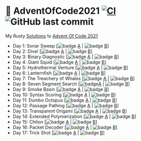 # 🎄 AdventOfCode2021 [![CI](https://github.com/PatrickLaflamme/AdventOfCode2021/actions/workflows/rust.yml/badge.svg)](https://github.com/PatrickLaflamme/AdventOfCode2021/actions/workflows/rust.yml) ![GitHub last commit](https://img.shields.io/github/last-commit/PatrickLaflamme/AdventOfCode2021)
My Rusty [Solutions](https://github.com/PatrickLaflamme/AdventOfCode2021/tree/master/src) to [Advent Of Code 2021](https://adventofcode.com/2021)

- Day 1: Sonar Sweep [![badge](https://img.shields.io/endpoint?url=https://gist.githubusercontent.com/PatrickLaflamme/a054aa6c1453da6f3126d12b4d59ff59/raw/benchmark-aoc-2021-day-1-part-1.json) [A](https://github.com/PatrickLaflamme/AdventOfCode2021/blob/master/src/solutions/day1.rs#L13) | ![badge](https://img.shields.io/endpoint?url=https://gist.githubusercontent.com/PatrickLaflamme/a054aa6c1453da6f3126d12b4d59ff59/raw/benchmark-aoc-2021-day-1-part-2.json) [B](https://github.com/PatrickLaflamme/AdventOfCode2021/blob/master/src/solutions/day1.rs#L26)]
- Day 2: Dive! [![badge](https://img.shields.io/endpoint?url=https://gist.githubusercontent.com/PatrickLaflamme/a054aa6c1453da6f3126d12b4d59ff59/raw/benchmark-aoc-2021-day-2-part-1.json) [A](https://github.com/PatrickLaflamme/AdventOfCode2021/blob/master/src/solutions/day2.rs#L21) | ![badge](https://img.shields.io/endpoint?url=https://gist.githubusercontent.com/PatrickLaflamme/a054aa6c1453da6f3126d12b4d59ff59/raw/benchmark-aoc-2021-day-2-part-2.json) [B](https://github.com/PatrickLaflamme/AdventOfCode2021/blob/master/src/solutions/day2.rs#L31)]
- Day 3: Binary Diagnostic [![badge](https://img.shields.io/endpoint?url=https://gist.githubusercontent.com/PatrickLaflamme/a054aa6c1453da6f3126d12b4d59ff59/raw/benchmark-aoc-2021-day-3-part-1.json) [A](https://github.com/PatrickLaflamme/AdventOfCode2021/blob/master/src/solutions/day3.rs#L22) | ![badge](https://img.shields.io/endpoint?url=https://gist.githubusercontent.com/PatrickLaflamme/a054aa6c1453da6f3126d12b4d59ff59/raw/benchmark-aoc-2021-day-3-part-2.json) [B](https://github.com/PatrickLaflamme/AdventOfCode2021/blob/master/src/solutions/day3.rs#L76)]
- Day 4: Giant Squid [![badge](https://img.shields.io/endpoint?url=https://gist.githubusercontent.com/PatrickLaflamme/a054aa6c1453da6f3126d12b4d59ff59/raw/benchmark-aoc-2021-day-4-part-1.json) [A](https://github.com/PatrickLaflamme/AdventOfCode2021/blob/master/src/solutions/day4.rs#L95) | ![badge](https://img.shields.io/endpoint?url=https://gist.githubusercontent.com/PatrickLaflamme/a054aa6c1453da6f3126d12b4d59ff59/raw/benchmark-aoc-2021-day-4-part-2.json) [B](https://github.com/PatrickLaflamme/AdventOfCode2021/blob/master/src/solutions/day4.rs#L101)]
- Day 5: Hydrothermal Venture [![badge](https://img.shields.io/endpoint?url=https://gist.githubusercontent.com/PatrickLaflamme/a054aa6c1453da6f3126d12b4d59ff59/raw/benchmark-aoc-2021-day-5-part-1.json) [A](https://github.com/PatrickLaflamme/AdventOfCode2021/blob/master/src/solutions/day5.rs#L74) | ![badge](https://img.shields.io/endpoint?url=https://gist.githubusercontent.com/PatrickLaflamme/a054aa6c1453da6f3126d12b4d59ff59/raw/benchmark-aoc-2021-day-5-part-2.json) [B](https://github.com/PatrickLaflamme/AdventOfCode2021/blob/master/src/solutions/day5.rs#L87)]
- Day 6: Lanternfish [![badge](https://img.shields.io/endpoint?url=https://gist.githubusercontent.com/PatrickLaflamme/a054aa6c1453da6f3126d12b4d59ff59/raw/benchmark-aoc-2021-day-6-part-1.json) [A](https://github.com/PatrickLaflamme/AdventOfCode2021/blob/master/src/solutions/day6.rs#L33) | ![badge](https://img.shields.io/endpoint?url=https://gist.githubusercontent.com/PatrickLaflamme/a054aa6c1453da6f3126d12b4d59ff59/raw/benchmark-aoc-2021-day-6-part-2.json) [B](https://github.com/PatrickLaflamme/AdventOfCode2021/blob/master/src/solutions/day6.rs#L38)]
- Day 7: The Treachery of Whales [![badge](https://img.shields.io/endpoint?url=https://gist.githubusercontent.com/PatrickLaflamme/a054aa6c1453da6f3126d12b4d59ff59/raw/benchmark-aoc-2021-day-7-part-1.json) [A](https://github.com/PatrickLaflamme/AdventOfCode2021/blob/master/src/solutions/day7.rs#L14) | ![badge](https://img.shields.io/endpoint?url=https://gist.githubusercontent.com/PatrickLaflamme/a054aa6c1453da6f3126d12b4d59ff59/raw/benchmark-aoc-2021-day-7-part-2.json) [B](https://github.com/PatrickLaflamme/AdventOfCode2021/blob/master/src/solutions/day7.rs#L24)]
- Day 8: Seven Segment Search [![badge](https://img.shields.io/endpoint?url=https://gist.githubusercontent.com/PatrickLaflamme/a054aa6c1453da6f3126d12b4d59ff59/raw/benchmark-aoc-2021-day-8-part-1.json)[A](https://github.com/PatrickLaflamme/AdventOfCode2021/blob/master/src/solutions/day8.rs#L22) | ![badge](https://img.shields.io/endpoint?url=https://gist.githubusercontent.com/PatrickLaflamme/a054aa6c1453da6f3126d12b4d59ff59/raw/benchmark-aoc-2021-day-8-part-2.json) [B](https://github.com/PatrickLaflamme/AdventOfCode2021/blob/master/src/solutions/day8.rs#L99)]
- Day 9: Smoke Basin [![badge](https://img.shields.io/endpoint?url=https://gist.githubusercontent.com/PatrickLaflamme/a054aa6c1453da6f3126d12b4d59ff59/raw/benchmark-aoc-2021-day-9-part-1.json) [A](https://github.com/PatrickLaflamme/AdventOfCode2021/blob/master/src/solutions/day9.rs#L73) | ![badge](https://img.shields.io/endpoint?url=https://gist.githubusercontent.com/PatrickLaflamme/a054aa6c1453da6f3126d12b4d59ff59/raw/benchmark-aoc-2021-day-9-part-2.json) [B](https://github.com/PatrickLaflamme/AdventOfCode2021/blob/master/src/solutions/day9.rs#L81)]
- Day 10: Syntax Scoring [![badge](https://img.shields.io/endpoint?url=https://gist.githubusercontent.com/PatrickLaflamme/a054aa6c1453da6f3126d12b4d59ff59/raw/benchmark-aoc-2021-day-10-part-1.json) [A](https://github.com/PatrickLaflamme/AdventOfCode2021/blob/master/src/solutions/day10.rs#L74) | ![badge](https://img.shields.io/endpoint?url=https://gist.githubusercontent.com/PatrickLaflamme/a054aa6c1453da6f3126d12b4d59ff59/raw/benchmark-aoc-2021-day-10-part-2.json) [B](https://github.com/PatrickLaflamme/AdventOfCode2021/blob/master/src/solutions/day10.rs#L81)]
- Day 11: Dumbo Octopus [![badge](https://img.shields.io/endpoint?url=https://gist.githubusercontent.com/PatrickLaflamme/a054aa6c1453da6f3126d12b4d59ff59/raw/benchmark-aoc-2021-day-11-part-1.json) [A](https://github.com/PatrickLaflamme/AdventOfCode2021/blob/master/src/solutions/day11.rs#L75) | ![badge](https://img.shields.io/endpoint?url=https://gist.githubusercontent.com/PatrickLaflamme/a054aa6c1453da6f3126d12b4d59ff59/raw/benchmark-aoc-2021-day-11-part-2.json) [B](https://github.com/PatrickLaflamme/AdventOfCode2021/blob/master/src/solutions/day11.rs#L89)]
- Day 12: Passage Pathing [![badge](https://img.shields.io/endpoint?url=https://gist.githubusercontent.com/PatrickLaflamme/a054aa6c1453da6f3126d12b4d59ff59/raw/benchmark-aoc-2021-day-12-part-1.json) [A](https://github.com/PatrickLaflamme/AdventOfCode2021/blob/master/src/solutions/day12.rs#L29) | ![badge](https://img.shields.io/endpoint?url=https://gist.githubusercontent.com/PatrickLaflamme/a054aa6c1453da6f3126d12b4d59ff59/raw/benchmark-aoc-2021-day-12-part-2.json) [B](https://github.com/PatrickLaflamme/AdventOfCode2021/blob/master/src/solutions/day12.rs#L49)]
- Day 13: Transparent Origami [![badge](https://img.shields.io/endpoint?url=https://gist.githubusercontent.com/PatrickLaflamme/a054aa6c1453da6f3126d12b4d59ff59/raw/benchmark-aoc-2021-day-13-part-1.json) [A](https://github.com/PatrickLaflamme/AdventOfCode2021/blob/master/src/solutions/day13.rs#L45) | ![badge](https://img.shields.io/endpoint?url=https://gist.githubusercontent.com/PatrickLaflamme/a054aa6c1453da6f3126d12b4d59ff59/raw/benchmark-aoc-2021-day-13-part-2.json) [B](https://github.com/PatrickLaflamme/AdventOfCode2021/blob/master/src/solutions/day13.rs#L51)]
- Day 14: Extended Polymerization [![badge](https://img.shields.io/endpoint?url=https://gist.githubusercontent.com/PatrickLaflamme/a054aa6c1453da6f3126d12b4d59ff59/raw/benchmark-aoc-2021-day-14-part-1.json) [A](https://github.com/PatrickLaflamme/AdventOfCode2021/blob/master/src/solutions/day14.rs#L29) | ![badge](https://img.shields.io/endpoint?url=https://gist.githubusercontent.com/PatrickLaflamme/a054aa6c1453da6f3126d12b4d59ff59/raw/benchmark-aoc-2021-day-14-part-2.json) [B](https://github.com/PatrickLaflamme/AdventOfCode2021/blob/master/src/solutions/day14.rs#L49)]
- Day 15: Chiton [![badge](https://img.shields.io/endpoint?url=https://gist.githubusercontent.com/PatrickLaflamme/a054aa6c1453da6f3126d12b4d59ff59/raw/benchmark-aoc-2021-day-15-part-1.json) [A](https://github.com/PatrickLaflamme/AdventOfCode2021/blob/master/src/solutions/day15.rs#L87) | ![badge](https://img.shields.io/endpoint?url=https://gist.githubusercontent.com/PatrickLaflamme/a054aa6c1453da6f3126d12b4d59ff59/raw/benchmark-aoc-2021-day-15-part-2.json) [B](https://github.com/PatrickLaflamme/AdventOfCode2021/blob/master/src/solutions/day15.rs#L92)]
- Day 16: Packet Decoder [![badge](https://img.shields.io/endpoint?url=https://gist.githubusercontent.com/PatrickLaflamme/a054aa6c1453da6f3126d12b4d59ff59/raw/benchmark-aoc-2021-day-16-part-1.json) [A](https://github.com/PatrickLaflamme/AdventOfCode2021/blob/master/src/solutions/day16.rs#L121) | ![badge](https://img.shields.io/endpoint?url=https://gist.githubusercontent.com/PatrickLaflamme/a054aa6c1453da6f3126d12b4d59ff59/raw/benchmark-aoc-2021-day-16-part-2.json) [B](https://github.com/PatrickLaflamme/AdventOfCode2021/blob/master/src/solutions/day16.rs#L126)]
- Day 17: Trick Shot [![badge](https://img.shields.io/endpoint?url=https://gist.githubusercontent.com/PatrickLaflamme/a054aa6c1453da6f3126d12b4d59ff59/raw/benchmark-aoc-2021-day-17-part-1.json) [A](https://github.com/PatrickLaflamme/AdventOfCode2021/blob/master/src/solutions/day17.rs#L29) | ![badge](https://img.shields.io/endpoint?url=https://gist.githubusercontent.com/PatrickLaflamme/a054aa6c1453da6f3126d12b4d59ff59/raw/benchmark-aoc-2021-day-17-part-2.json) [B](https://github.com/PatrickLaflamme/AdventOfCode2021/blob/master/src/solutions/day17.rs#L49)]
